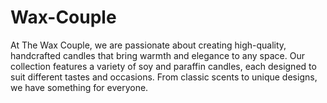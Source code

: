 # Wax-Couple
At The Wax Couple, we are passionate about creating high-quality, handcrafted candles that bring warmth and elegance to any space. Our collection features a variety of soy and paraffin candles, each designed to suit different tastes and occasions. From classic scents to unique designs, we have something for everyone.
